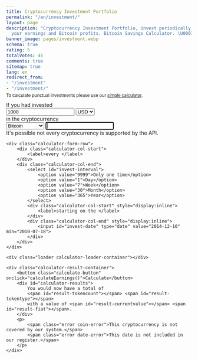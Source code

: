 ```yaml
---
title: Cryptocurrency Investment Portfolio
permalink: "/en/investment/"
layout: page
description: "Cryptocurrency Investment Portfolio, invest periodically and calcualte
  your earnings and Bitcoin profits. Bitcoin Savings Calculator. \U0001F4B5"
banner_image: pages/investment.webp
schema: true
rating: 5
totalVotes: 45
comments: true
sitemap: true
lang: en
redirect_from:
- "/investment"
- "/investment/"
---
```


<div style="margin-bottom: 10px">
    <div style="margin-top:-25px">
        <small>To calculate punctual investments please use our <a href="/calculator">simple calculator</a>.</small>
    </div>
</div>
<div class="calculator-block" style="margin-bottom: 20px">
    <div class="calculator-form-row">
        <div class="calculator-col-start">
            <label>If you had invested</label>
        </div>
        <div class="calculator-col-end">
            <input id="invest-quantity" type="number" value="1000">
            <select id="invest-fiat">
                <option>USD</option>
                <option>EUR</option>
            </select>
        </div>
    </div>
    <div class="calculator-form-row">
        <div class="calculator-col-start">
            <label>in the cryptocurrency</label>
        </div>
        <div class="calculator-col-end">
			<select id="invest-currency" onchange="updateInputMinDate()">
				<option value="BTC"  min="2010-07-18">Bitcoin</option>
				<option value="ETH"  min="2015-08-08" disabled>Ethereum</option>
				<option value="LTC"  min="2013-09-15" disabled>Litecoin</option>
                <option value="IOT"  min="2017-06-14" disabled>IOTA</option>
				<option value="XMR"  min="2015-01-27" disabled>Monero</option>
				<option value="DASH" min="2014-02-04" disabled>Dash</option>
				<option value="XRP"  min="2015-01-30" disabled>Ripple</option>
				<option class="editable" disabled>Other asset...</option>
			</select>
            <input width="150" class="calculator-othercoins" autofocus />
        </div>
    </div>
    <div class="calculator-othercoins"><span>It's possible not every cryptocurrency is supported by the API.</span></div>

    <div class="calculator-form-row">
        <div class="calculator-col-start">
            <label>every </label>
        </div>
        <div class="calculator-col-end">
            <select id="invest-interval">
                <option value="9999">Only one time</option>
                <option value="1">Day</option>
                <option value="7">Week</option>
                <option value="30">Month</option>
                <option value="365">Year</option>
            </select>
            <div class="calculator-col-start" style="display:inline">
                <label>starting on the </label>
            </div>
            <div class="calculator-col-end" style="display:inline">
                <input id="invest-date" type="date" value="2014-12-10" min="2010-07-18">
            </div>
        </div>
    </div>

    <div class="loader calculator-loader-container"></div>
    
    <div class="calculator-result-container">
        <button class="calculate-button" onclick="calculateEarnings()">Calculate</button>
        <div id="calculator-results">
            You would now have a total of 
            <span id="result-tokencount"></span> <span id="result-tokentype"></span>
            with a value of <span id="result-currentvalue"></span> <span id="result-fiat"></span>.
        </div>
        <p>
            <span class="error coin-error">This cryptocurrency is not covered by our system.</span>
            <span class="error date-error">This date is not included in our register.</span>
        </p>
    </div>
</div>

<table id="investment-table" class="display" width="100%"></table>

<div class="ad-space">
    <!-- Calculator Banner -->
    <ins class="adsbygoogle white-ad"
         style="display:block"
         data-ad-client="ca-pub-1252171391624665"
         data-ad-slot="1002456567"
         data-ad-format="auto"
         data-full-width-responsive="true">
    </ins>
    <script>
         (adsbygoogle = window.adsbygoogle || []).push({});
    </script>
</div>

<script src="{{ site.baseurl }}/js/jquery.js?{{site.time | date: '%s%N'}}"></script>
<script src="{{ site.baseurl }}/js/lang.js?{{site.time | date: '%s%N'}}"></script>
<script defer src="{{ site.baseurl }}/js/calculator-common.js?{{site.time | date: '%s%N'}}"></script>
<script defer src="{{ site.baseurl }}/js/invest.js?{{site.time | date: '%s%N'}}"></script>

<script type="text/javascript" src="https://cdn.datatables.net/v/dt/dt-1.10.16/datatables.min.js"></script>
<script type="text/javascript" src="https://cdn.datatables.net/plug-ins/1.10.16/api/processing().js"></script>
<script type="text/javascript" src="https://cdn.datatables.net/responsive/2.2.1/js/dataTables.responsive.min.js"></script>
